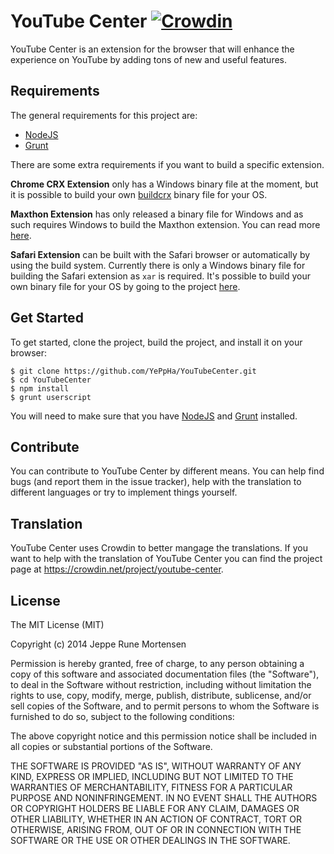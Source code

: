 # YouTube Center [![Crowdin](https://d322cqt584bo4o.cloudfront.net/youtube-center/localized.png)](https://crowdin.net/project/youtube-center)
YouTube Center is an extension for the browser that will enhance the
experience on YouTube by adding tons of new and useful features.

## Requirements
The general requirements for this project are:
* [NodeJS](http://nodejs.org/)
* [Grunt](http://gruntjs.com/)

There are some extra requirements if you want to build a specific extension.

**Chrome CRX Extension** only has a Windows binary file at the moment, but
it is possible to build your own [buildcrx](https://github.com/kylehuff/buildcrx)
binary file for your OS.

**Maxthon Extension** has only released a binary file for Windows and as such requires Windows
to build the Maxthon extension. You can read more [here](http://forum.maxthon.com/thread-801-1-1.html).

**Safari Extension** can be built with the Safari browser or automatically by using
the build system. Currently there is only a Windows binary file for building
the Safari extension as `xar` is required. It's possible to build your own
binary file for your OS by going to the project [here](http://mackyle.github.io/xar/).

## Get Started
To get started, clone the project, build the project, and install it on your
browser:

```shell
$ git clone https://github.com/YePpHa/YouTubeCenter.git
$ cd YouTubeCenter
$ npm install
$ grunt userscript
```

You will need to make sure that you have [NodeJS](http://nodejs.org/)
and [Grunt](http://gruntjs.com/) installed.

## Contribute
You can contribute to YouTube Center by different means. You can help find bugs
(and report them in the issue tracker), help with the translation to different
languages or try to implement things yourself.

## Translation
YouTube Center uses Crowdin to better mangage the translations. If you want to
help with the translation of YouTube Center you can find the project page at
https://crowdin.net/project/youtube-center.

## License
The MIT License (MIT)

Copyright (c) 2014 Jeppe Rune Mortensen

Permission is hereby granted, free of charge, to any person obtaining a copy of
this software and associated documentation files (the "Software"), to deal in
the Software without restriction, including without limitation the rights to
use, copy, modify, merge, publish, distribute, sublicense, and/or sell copies of
the Software, and to permit persons to whom the Software is furnished to do so,
subject to the following conditions:

The above copyright notice and this permission notice shall be included in all
copies or substantial portions of the Software.

THE SOFTWARE IS PROVIDED "AS IS", WITHOUT WARRANTY OF ANY KIND, EXPRESS OR
IMPLIED, INCLUDING BUT NOT LIMITED TO THE WARRANTIES OF MERCHANTABILITY, FITNESS
FOR A PARTICULAR PURPOSE AND NONINFRINGEMENT. IN NO EVENT SHALL THE AUTHORS OR
COPYRIGHT HOLDERS BE LIABLE FOR ANY CLAIM, DAMAGES OR OTHER LIABILITY, WHETHER
IN AN ACTION OF CONTRACT, TORT OR OTHERWISE, ARISING FROM, OUT OF OR IN
CONNECTION WITH THE SOFTWARE OR THE USE OR OTHER DEALINGS IN THE SOFTWARE.
 
